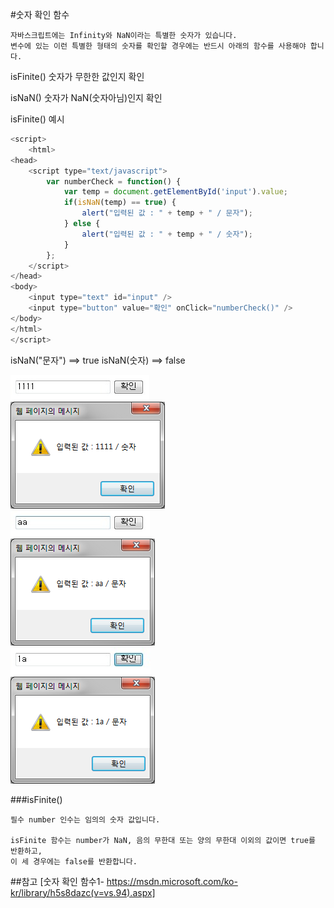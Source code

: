 #숫자 확인 함수
```
자바스크립트에는 Infinity와 NaN이라는 특별한 숫자가 있습니다.
변수에 있는 이런 특별한 형태의 숫자를 확인할 경우에는 반드시 아래의 함수를 사용해야 합니다.
```
isFinite() 숫자가 무한한 값인지 확인

isNaN() 숫자가 NaN(숫자아님)인지 확인

isFinite() 예시

```javascript
<script>
	<html>
<head>
	<script type="text/javascript">
		var numberCheck = function() {
			var temp = document.getElementById('input').value;
			if(isNaN(temp) == true) {
				alert("입력된 값 : " + temp + " / 문자");
			} else {
				alert("입력된 값 : " + temp + " / 숫자");
			}
		};
	</script>
</head>
<body>
	<input type="text" id="input" />
	<input type="button" value="확인" onClick="numberCheck()" />
</body>
</html>
</script>
```
isNaN("문자") ==> true
isNaN(숫자) ==> false 

![숫자 확인 함수 이미지](../../../../Javascript/images/03_min_01.jpg)<br>
![숫자 확인 함수 이미지](../../../../Javascript/images/03_min_02.png)<br>
![숫자 확인 함수 이미지](../../../../Javascript/images/03_min_03.jpg)<br>
![숫자 확인 함수 이미지](../../../../Javascript/images/03_min_04.png)<br>
![숫자 확인 함수 이미지](../../../../Javascript/images/03_min_05.jpg)<br>
![숫자 확인 함수 이미지](../../../../Javascript/images/03_min_06.png)<br>


###isFinite()
```
필수 number 인수는 임의의 숫자 값입니다.

isFinite 함수는 number가 NaN, 음의 무한대 또는 양의 무한대 이외의 값이면 true를 반환하고,
이 세 경우에는 false를 반환합니다.
```
##참고
[숫자 확인 함수1- https://msdn.microsoft.com/ko-kr/library/h5s8dazc(v=vs.94).aspx]



